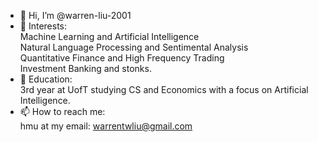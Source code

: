 - 👋 Hi, I’m @warren-liu-2001
- 👀 Interests: \
 Machine Learning and Artificial Intelligence \
 Natural Language Processing and Sentimental Analysis \
 Quantitative Finance and High Frequency Trading \
 Investment Banking and stonks.
- 🌱 Education: \
3rd year at UofT studying CS and Economics with a focus on Artificial Intelligence.
- 📫 How to reach me: \
hmu at my email: warrentwliu@gmail.com

<!---
warren-liu-2001/warren-liu-2001 is a ✨ special ✨ repository because its `README.md` (this file) appears on your GitHub profile.
You can click the Preview link to take a look at your changes.
--->
